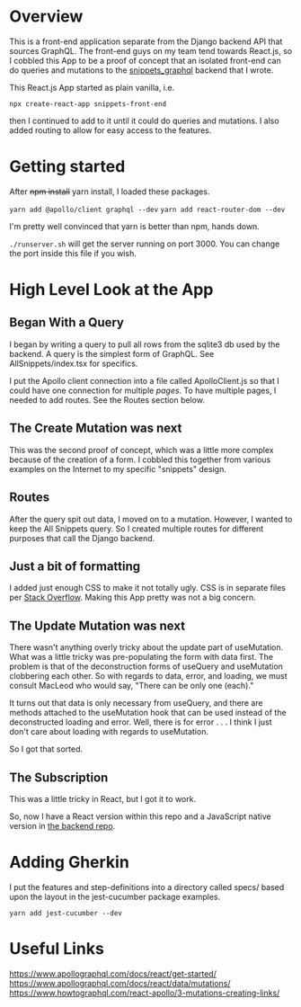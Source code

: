 # Overview

This is a front-end application separate from the Django backend 
API that sources GraphQL. The front-end guys on my team tend
towards React.js, so I cobbled this App to be a proof of concept
that an isolated front-end can do queries and mutations to the
[snippets_graphql](https://github.com/Anthony-J-Garot/snippets_graphql) 
backend that I wrote.

This React.js App started as plain vanilla, i.e.

`npx create-react-app snippets-front-end`

then I continued to add to it until it could do queries
and mutations. I also added routing to allow for easy
access to the features.

# Getting started

After ~~npm install~~ yarn install, I loaded these packages.

`yarn add @apollo/client graphql --dev`
`yarn add react-router-dom --dev`

I'm pretty well convinced that yarn is better than npm, hands
down. 

`./runserver.sh` will get the server running on port 3000. You
can change the port inside this file if you wish.

# High Level Look at the App

## Began With a Query

I began by writing a query to pull all rows from the sqlite3
db used by the backend. A query is the simplest form of GraphQL. 
See AllSnippets/index.tsx for specifics.

I put the Apollo client connection into a file called 
ApolloClient.js so that I could have one connection for multiple 
*pages*. To have multiple pages, I needed to add routes. See the 
Routes section below.

## The Create Mutation was next

This was the second proof of concept, which was a little more
complex because of the creation of a form. I cobbled this 
together from various examples on the Internet to my specific
"snippets" design.

## Routes

After the query spit out data, I moved on to a mutation. However,
I wanted to keep the All Snippets query. So I created multiple 
routes for different purposes that call the Django backend.

## Just a bit of formatting

I added just enough CSS to make it not totally ugly. CSS is in
separate files per
[Stack Overflow](https://stackoverflow.com/questions/60464799/why-to-use-separate-css-files-for-components-in-react-js).
Making this App pretty was not a big concern.

## The Update Mutation was next

There wasn't anything overly tricky about the update part of 
useMutation. What was a little tricky was pre-populating the form
with data first. The problem is that of the deconstruction forms
of useQuery and useMutation clobbering each other. So with regards
to data, error, and loading, we must consult MacLeod who would say,
"There can be only one (each)."

It turns out that data is only necessary from useQuery, and there
are methods attached to the useMutation hook that can be used instead
of the deconstructed loading and error. Well, there is for error . . .
I think I just don't care about loading with regards to useMutation.

So I got that sorted.

## The Subscription

This was a little tricky in React, but I got it to work. 

So, now I have a React version within this repo and a 
JavaScript native version in
[the backend repo](https://github.com/Anthony-J-Garot/snippets_graphql).

# Adding Gherkin

I put the features and step-definitions into a directory called specs/
based upon the layout in the jest-cucumber package examples.

`yarn add jest-cucumber --dev`

# Useful Links

https://www.apollographql.com/docs/react/get-started/
https://www.apollographql.com/docs/react/data/mutations/
https://www.howtographql.com/react-apollo/3-mutations-creating-links/
